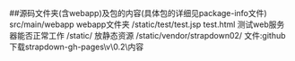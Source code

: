 ##源码文件夹(含webapp)及包的内容(具体包的详细见package-info文件)
src/main/webapp    webapp文件夹
/static/test/test.jsp test.html 测试web服务器能否正常工作
/static/  放静态资源
/static/vendor/strapdown02/   文件:github下载strapdown-gh-pages\v\0.2\内容 